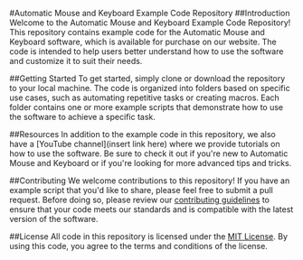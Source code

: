 #Automatic Mouse and Keyboard Example Code Repository
##Introduction
Welcome to the Automatic Mouse and Keyboard Example Code Repository! This repository contains example code for the Automatic Mouse and Keyboard software, which is available for purchase on our website. The code is intended to help users better understand how to use the software and customize it to suit their needs.

##Getting Started
To get started, simply clone or download the repository to your local machine. The code is organized into folders based on specific use cases, such as automating repetitive tasks or creating macros. Each folder contains one or more example scripts that demonstrate how to use the software to achieve a specific task.

##Resources
In addition to the example code in this repository, we also have a [YouTube channel](insert link here) where we provide tutorials on how to use the software. Be sure to check it out if you're new to Automatic Mouse and Keyboard or if you're looking for more advanced tips and tricks.

##Contributing
We welcome contributions to this repository! If you have an example script that you'd like to share, please feel free to submit a pull request. Before doing so, please review our [contributing guidelines](https://taiamk.pro) to ensure that your code meets our standards and is compatible with the latest version of the software.

##License
All code in this repository is licensed under the [MIT License](https://www.youtube.com/watch?v=KGd7Dzm3oAk&list=PL-FffISQTZ-17rfJEdC1lzlVe7AdaiO33). By using this code, you agree to the terms and conditions of the license.
